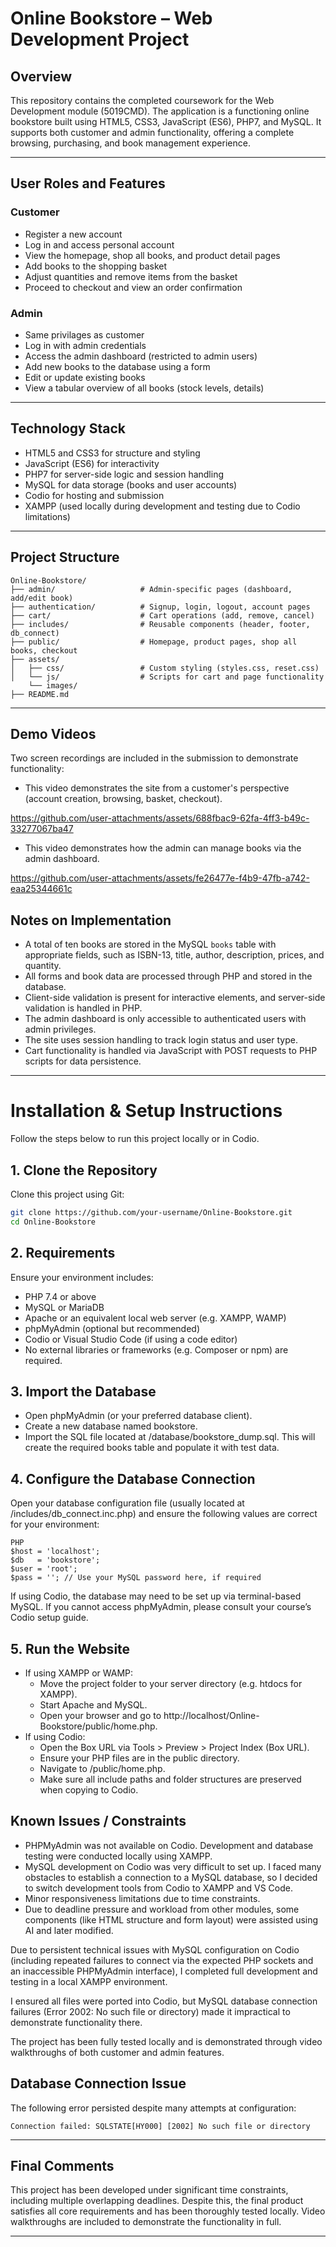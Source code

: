 # Online Bookstore – Web Development Project

## Overview

This repository contains the completed coursework for the Web Development module (5019CMD). The application is a functioning online bookstore built using HTML5, CSS3, JavaScript (ES6), PHP7, and MySQL. It supports both customer and admin functionality, offering a complete browsing, purchasing, and book management experience.

---

## User Roles and Features

### Customer
- Register a new account
- Log in and access personal account
- View the homepage, shop all books, and product detail pages
- Add books to the shopping basket
- Adjust quantities and remove items from the basket
- Proceed to checkout and view an order confirmation

### Admin
- Same privilages as customer
- Log in with admin credentials
- Access the admin dashboard (restricted to admin users)
- Add new books to the database using a form
- Edit or update existing books
- View a tabular overview of all books (stock levels, details)

---

## Technology Stack

- HTML5 and CSS3 for structure and styling
- JavaScript (ES6) for interactivity
- PHP7 for server-side logic and session handling
- MySQL for data storage (books and user accounts)
- Codio for hosting and submission
- XAMPP (used locally during development and testing due to Codio limitations)

---

## Project Structure

```
Online-Bookstore/
├── admin/                   # Admin-specific pages (dashboard, add/edit book)
├── authentication/          # Signup, login, logout, account pages
├── cart/                    # Cart operations (add, remove, cancel)
├── includes/                # Reusable components (header, footer, db_connect)
├── public/                  # Homepage, product pages, shop all books, checkout
├── assets/
│   ├── css/                 # Custom styling (styles.css, reset.css)
│   └── js/                  # Scripts for cart and page functionality
    └── images/
├── README.md
```

---

## Demo Videos

Two screen recordings are included in the submission to demonstrate functionality:
- This video demonstrates the site from a customer's perspective (account creation, browsing, basket, checkout).

https://github.com/user-attachments/assets/688fbac9-62fa-4ff3-b49c-33277067ba47

- This video demonstrates how the admin can manage books via the admin dashboard.

https://github.com/user-attachments/assets/fe26477e-f4b9-47fb-a742-eaa25344661c

## Notes on Implementation

- A total of ten books are stored in the MySQL `books` table with appropriate fields, such as ISBN-13, title, author, description, prices, and quantity.
- All forms and book data are processed through PHP and stored in the database.
- Client-side validation is present for interactive elements, and server-side validation is handled in PHP.
- The admin dashboard is only accessible to authenticated users with admin privileges.
- The site uses session handling to track login status and user type.
- Cart functionality is handled via JavaScript with POST requests to PHP scripts for data persistence.

---

# Installation & Setup Instructions

Follow the steps below to run this project locally or in Codio.

## 1. Clone the Repository

Clone this project using Git:

```bash
git clone https://github.com/your-username/Online-Bookstore.git
cd Online-Bookstore
```
## 2. Requirements
Ensure your environment includes:

* PHP 7.4 or above
* MySQL or MariaDB
* Apache or an equivalent local web server (e.g. XAMPP, WAMP)
* phpMyAdmin (optional but recommended)
* Codio or Visual Studio Code (if using a code editor)
* No external libraries or frameworks (e.g. Composer or npm) are required.

## 3. Import the Database

* Open phpMyAdmin (or your preferred database client).
* Create a new database named bookstore.
* Import the SQL file located at /database/bookstore_dump.sql. This will create the required books table and populate it with test data.

## 4. Configure the Database Connection
Open your database configuration file (usually located at /includes/db_connect.inc.php) and ensure the following values are correct for your environment:
```
PHP
$host = 'localhost';
$db   = 'bookstore';
$user = 'root';
$pass = ''; // Use your MySQL password here, if required
```
If using Codio, the database may need to be set up via terminal-based MySQL. If you cannot access phpMyAdmin, please consult your course’s Codio setup guide.

## 5. Run the Website
* If using XAMPP or WAMP:
    *  Move the project folder to your server directory (e.g. htdocs for XAMPP).
    * Start Apache and MySQL.
    * Open your browser and go to http://localhost/Online-Bookstore/public/home.php.
* If using Codio:
    * Open the Box URL via Tools > Preview > Project Index (Box URL).
    * Ensure your PHP files are in the public directory.
    * Navigate to /public/home.php.
    * Make sure all include paths and folder structures are preserved when copying to Codio.

## Known Issues / Constraints

- PHPMyAdmin was not available on Codio. Development and database testing were conducted locally using XAMPP.
- MySQL development on Codio was very difficult to set up. I faced many obstacles to establish a connection to a MySQL database, so I decided to switch development tools from Codio to XAMPP and VS Code.
- Minor responsiveness limitations due to time constraints.
- Due to deadline pressure and workload from other modules, some components (like HTML structure and form layout) were assisted using AI and later modified.

Due to persistent technical issues with MySQL configuration on Codio (including repeated failures to connect via the expected PHP sockets and an inaccessible PHPMyAdmin interface), I completed full development and testing in a local XAMPP environment.

I ensured all files were ported into Codio, but MySQL database connection failures (Error 2002: No such file or directory) made it impractical to demonstrate functionality there.

The project has been fully tested locally and is demonstrated through video walkthroughs of both customer and admin features.

## Database Connection Issue

The following error persisted despite many attempts at configuration:
``` 
Connection failed: SQLSTATE[HY000] [2002] No such file or directory
```
---

## Final Comments

This project has been developed under significant time constraints, including multiple overlapping deadlines. Despite this, the final product satisfies all core requirements and has been thoroughly tested locally. Video walkthroughs are included to demonstrate the functionality in full.

---
